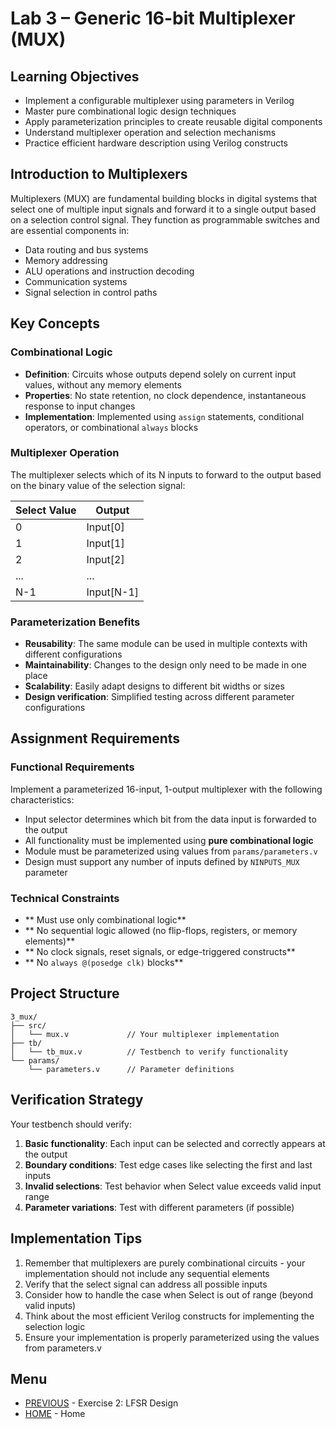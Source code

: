 # Lab 3 – Generic 16-bit Multiplexer (MUX)

## Learning Objectives
- Implement a configurable multiplexer using parameters in Verilog
- Master pure combinational logic design techniques
- Apply parameterization principles to create reusable digital components
- Understand multiplexer operation and selection mechanisms
- Practice efficient hardware description using Verilog constructs

## Introduction to Multiplexers

Multiplexers (MUX) are fundamental building blocks in digital systems that select one of multiple
input signals and forward it to a single output based on a selection control signal. They function
as programmable switches and are essential components in:

- Data routing and bus systems
- Memory addressing
- ALU operations and instruction decoding
- Communication systems
- Signal selection in control paths

## Key Concepts

### Combinational Logic
- **Definition**: Circuits whose outputs depend solely on current input values, without any memory elements
- **Properties**: No state retention, no clock dependence, instantaneous response to input changes
- **Implementation**: Implemented using `assign` statements, conditional operators, or combinational `always` blocks

### Multiplexer Operation
The multiplexer selects which of its N inputs to forward to the output based on the binary value of the selection signal:

| Select Value | Output |
|--------------|--------|
| 0 | Input[0] |
| 1 | Input[1] |
| 2 | Input[2] |
| ... | ... |
| N-1 | Input[N-1] |

### Parameterization Benefits
- **Reusability**: The same module can be used in multiple contexts with different configurations
- **Maintainability**: Changes to the design only need to be made in one place
- **Scalability**: Easily adapt designs to different bit widths or sizes
- **Design verification**: Simplified testing across different parameter configurations

## Assignment Requirements

### Functional Requirements
Implement a parameterized 16-input, 1-output multiplexer with the following characteristics:

- Input selector determines which bit from the data input is forwarded to the output
- All functionality must be implemented using **pure combinational logic**
- Module must be parameterized using values from `params/parameters.v`
- Design must support any number of inputs defined by `NINPUTS_MUX` parameter

### Technical Constraints
- ** Must use only combinational logic**
- ** No sequential logic allowed (no flip-flops, registers, or memory elements)**
- ** No clock signals, reset signals, or edge-triggered constructs**
- ** No `always @(posedge clk)` blocks**

## Project Structure
```
3_mux/
├── src/
│   └── mux.v             // Your multiplexer implementation 
├── tb/
│   └── tb_mux.v          // Testbench to verify functionality
└── params/
    └── parameters.v      // Parameter definitions
```

## Verification Strategy

Your testbench should verify:
1. **Basic functionality**: Each input can be selected and correctly appears at the output
2. **Boundary conditions**: Test edge cases like selecting the first and last inputs
3. **Invalid selections**: Test behavior when Select value exceeds valid input range
4. **Parameter variations**: Test with different parameters (if possible)

## Implementation Tips

1. Remember that multiplexers are purely combinational circuits - your implementation should not include any sequential elements
2. Verify that the select signal can address all possible inputs
3. Consider how to handle the case when Select is out of range (beyond valid inputs)
4. Think about the most efficient Verilog constructs for implementing the selection logic
5. Ensure your implementation is properly parameterized using the values from parameters.v

## Menu
- [PREVIOUS](../2_lfsr/README.md) - Exercise 2: LFSR Design
- [HOME](../../README.md) - Home
